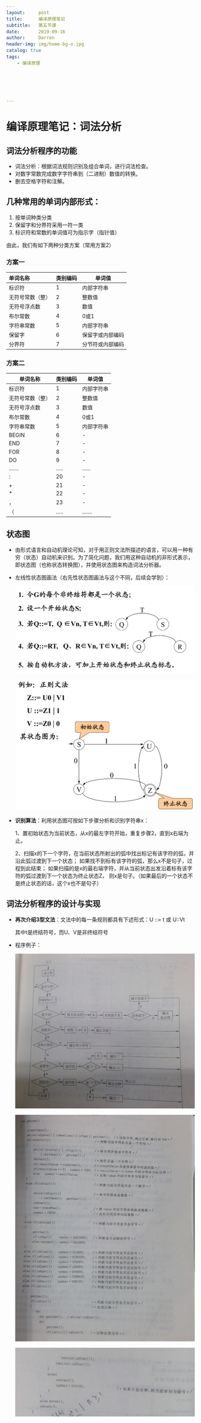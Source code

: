 ```yaml
---
layout:     post
title:      编译原理笔记
subtitle:   第五节课
date:       2019-09-16
author:     Darren
header-img: img/home-bg-o.jpg
catalog: true
tags:
    - 编译原理





---
```


# 编译原理笔记：词法分析

## 词法分析程序的功能

- 词法分析：根据词法规则识别及组合单词，进行词法检查。 
- 对数字常数完成数字字符串到（二进制）数值的转换。
- 删去空格字符和注解。

## 几种常用的单词内部形式： 

1. 按单词种类分类
2. 保留字和分界符采用一符一类 
3. 标识符和常数的单词值可为指示字（指针值）

由此，我们有如下两种分类方案（常用方案2）

### 方案一

| 单词名称         | 类别编码 | 单词值           |
| :--------------- | -------- | ---------------- |
| 标识符           | 1        | 内部字符串       |
| 无符号常数（整） | 2        | 整数值           |
| 无符号浮点数     | 3        | 数值             |
| 布尔常数         | 4        | 0或1             |
| 字符串常数       | 5        | 内部字符串       |
| 保留字           | 6        | 保留字或内部编码 |
| 分界符           | 7        | 分节符或内部编码 |

### 方案二

| 单词名称         | 类别编码 | 单词值     |
| ---------------- | -------- | ---------- |
| 标识符           | 1        | 内部字符串 |
| 无符号常数（整） | 2        | 整数值     |
| 无符号浮点数     | 3        | 数值       |
| 布尔常数         | 4        | 0或1       |
| 字符串常数       | 5        | 内部字符串 |
| BEGIN            | 6        | -          |
| END              | 7        | -          |
| FOR              | 8        | -          |
| DO               | 9        | -          |
| .......          | .....    | ......     |
| :                | 20       | -          |
| +                | 21       | -          |
| *                | 22       | -          |
| ，               | 23       | -          |
| （               | .....    | .......    |

## 状态图

- 由形式语言和自动机理论可知，对于用正则文法所描述的语言，可以用一种有穷（状态）自动机来识别。为了简化问题，我们用这种自动机的非形式表示，即状态图（也称状态转换图），并使用状态图来构造词法分析器。

- 左线性状态图画法（右先性状态图画法与这个不同，后续会学到）：

  ![](https://raw.githubusercontent.com/ctttt1119/ctttt1119.github.io/master/img/bianyi-5-pic1.png)

  ![](https://raw.githubusercontent.com/ctttt1119/ctttt1119.github.io/master/img/bianyi-5-pic2.png)

- **识别算法**：利用状态图可按如下步骤分析和识别字符串x： 

  1、置初始状态为当前状态，从x的最左字符开始，重复步骤2，直到x右端为止。

  2、扫描x的下一个字符，在当前状态所射出的弧中找出标记有该字符的弧，并沿此弧过渡到下一个状态； 如果找不到标有该字符的弧，那么x不是句子，过程到此结束； 如果扫描的是x的最右端字符，并从当前状态出发沿着标有该字符的弧过渡到下一个状态为终止状态Z， 则x是句子。（如果最后的一个状态不是终止状态的话，这个x也不是句子）

## 词法分析程序的设计与实现

- **再次介绍3型文法**：文法中的每一条规则都具有下述形式：U ::= t 或 U::Vt

  其中t是终结符号，而U、V是非终结符号

- 程序例子：

  ![](https://raw.githubusercontent.com/ctttt1119/ctttt1119.github.io/master/img/bianyi-5-pic3.jpg)

  ![](https://raw.githubusercontent.com/ctttt1119/ctttt1119.github.io/master/img/bianyi-5-pic4.jpg)
  
  ![](https://raw.githubusercontent.com/ctttt1119/ctttt1119.github.io/master/img/bianyi-5-pic5.jpg)